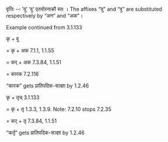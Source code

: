 




वृत्तिः --ः ’यु’ ‘वु’ एतयोरनाकौ स्तः । The affixes “यु” and “वु” are substituted respectively by “अन” and “अक”।


Example continued from 3.1.133


कृ + वु

= कृ + अक 7.1.1, 1.1.55

= कर् + अक 7.3.84, 1.1.51

= कारक 7.2.116

“कारक” gets प्रातिपदिक-सञ्ज्ञा by 1.2.46


कृ + तृच् 3.1.133

= कृ + तृ 1.3.3, 1.3.9. Note: 7.2.10 stops 7.2.35

= कर् + तृ 7.3.84, 1.1.51

“कर्तृ” gets प्रातिपदिक-सञ्ज्ञा by 1.2.46

